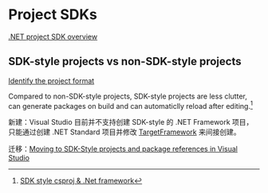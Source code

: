 # Project SDKs
[.NET project SDK overview](https://learn.microsoft.com/en-us/dotnet/core/project-sdk/overview)

## SDK-style projects vs non-SDK-style projects
[Identify the project format](https://learn.microsoft.com/en-us/nuget/resources/check-project-format)

Compared to non-SDK-style projects, SDK-style projects are less clutter, can generate packages on build and can automaticlly reload after editing.[^rubberduckdev]

新建：Visual Studio 目前并不支持创建 SDK-style 的 .NET Framework 项目，只能通过创建 .NET Standard 项目并修改 [TargetFramework](Framework%20Targeting.md) 来间接创建。

迁移：[Moving to SDK-Style projects and package references in Visual Studio](https://hermit.no/moving-to-sdk-style-projects-and-package-references-in-visual-studio-part-1/)

[^rubberduckdev]: [SDK style csproj & .Net framework](https://www.rubberduckdev.com/sdkstyle-framework-csproj/)
